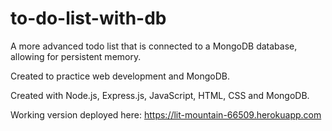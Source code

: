 
# to-do-list-with-db

A more advanced todo list that is connected to a MongoDB database, allowing for persistent memory.

Created to practice web development and MongoDB.

Created with Node.js, Express.js, JavaScript, HTML, CSS and MongoDB.

Working version deployed here: https://lit-mountain-66509.herokuapp.com


